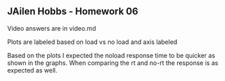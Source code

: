 ## JAilen Hobbs - Homework 06 ##

Video answers are in video.md

Plots are labeled based on load vs no load and axis labeled

Based on the plots I expected the noload response time to be quicker as shown in the graphs.
When comparing the rt and no-rt the response is as expected as well. 
